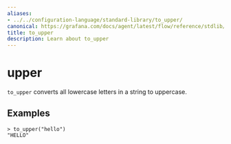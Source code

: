 ```yaml
---
aliases:
- ../../configuration-language/standard-library/to_upper/
canonical: https://grafana.com/docs/agent/latest/flow/reference/stdlib/to_upper/
title: to_upper
description: Learn about to_upper
---
```


# upper

`to_upper` converts all lowercase letters in a string to uppercase.

## Examples

```river
> to_upper("hello")
"HELLO"
```
